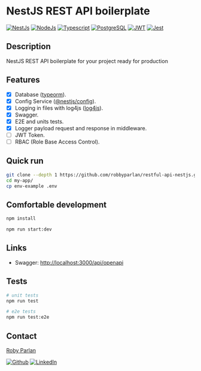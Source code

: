 # NestJS REST API boilerplate

[![NestJs][nestjs-shield]][ref-nestjs]
[![NodeJs][nodejs-shield]][ref-nodejs]
[![Typescript][typescript-shield]][ref-typescript]
[![PostgreSQL][postgresql-shield]][ref-postgresql]
[![JWT][jwt-shield]][ref-jwt]
[![Jest][jest-shield]][ref-jest]

## Description <!-- omit in toc -->

NestJS REST API boilerplate for your project ready for production

## Features

- [x] Database ([typeorm](https://www.npmjs.com/package/typeorm)).
- [x] Config Service ([@nestjs/config](https://www.npmjs.com/package/@nestjs/config)).
- [x] Logging in files with log4js ([log4js](https://log4js-node.github.io/log4js-node/)).
- [x] Swagger.
- [x] E2E and units tests.
- [x] Logger payload request and response in middleware.
- [ ] JWT Token.
- [ ] RBAC (Role Base Access Control).

## Quick run

```bash
git clone --depth 1 https://github.com/robbyparlan/restful-api-nestjs.git my-app
cd my-app/
cp env-example .env
```

## Comfortable development

```bash
npm install

npm run start:dev
```

## Links

- Swagger: <http://localhost:3000/api/openapi>

## Tests

```bash
# unit tests
npm run test

# e2e tests
npm run test:e2e
```

## Contact

[Roby Parlan][author-email]

[![Github][github-shield]][author-github]
[![LinkedIn][linkedin-shield]][author-linkedin]

<!-- CONTACTS -->
[author-linkedin]: https://www.linkedin.com/in/roby-parlan-2a62a6162/
[author-email]: mailto:robbyparlan11@gmail.com
[author-github]: https://github.com/robbyparlan

<!-- BADGE LINKS -->
[ack-license-shield]: https://img.shields.io/github/license/andrechristikan/ack-nestjs-boilerplate?style=for-the-badge

[nestjs-shield]: https://img.shields.io/badge/nestjs-%23E0234E.svg?style=for-the-badge&logo=nestjs&logoColor=white
[nodejs-shield]: https://img.shields.io/badge/Node.js-339933?style=for-the-badge&logo=nodedotjs&logoColor=white
[typescript-shield]: https://img.shields.io/badge/TypeScript-007ACC?style=for-the-badge&logo=typescript&logoColor=white
[postgresql-shield]: https://img.shields.io/badge/postgres-%23316192.svg?style=for-the-badge&logo=postgresql&logoColor=white
[jwt-shield]: https://img.shields.io/badge/JWT-000000?style=for-the-badge&logo=JSON%20web%20tokens&logoColor=white
[jest-shield]: https://img.shields.io/badge/-jest-%23C21325?style=for-the-badge&logo=jest&logoColor=white

[github-shield]: https://img.shields.io/badge/GitHub-100000?style=for-the-badge&logo=github&logoColor=white
[linkedin-shield]: https://img.shields.io/badge/LinkedIn-0077B5?style=for-the-badge&logo=linkedin&logoColor=white

<!-- Reference -->
[ref-nestjs]: http://nestjs.com
[ref-postgresql]: https://www.postgresql.org/
[ref-nodejs]: https://nodejs.org/
[ref-typescript]: https://www.typescriptlang.org/
[ref-jwt]: https://jwt.io
[ref-jest]: https://jestjs.io/docs/getting-started
